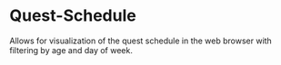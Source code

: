 # Quest-Schedule
 Allows for visualization of the quest schedule in the web browser with filtering by age and day of week.
